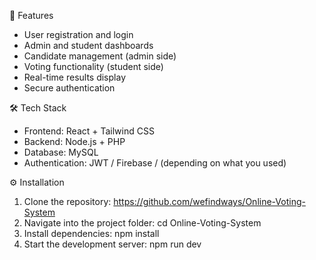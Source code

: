 🚀 Features

- User registration and login
- Admin and student dashboards
- Candidate management (admin side)
- Voting functionality (student side)
- Real-time results display
- Secure authentication

🛠️ Tech Stack

- Frontend: React + Tailwind CSS
- Backend: Node.js + PHP
- Database: MySQL
- Authentication: JWT / Firebase / (depending on what you used)

⚙️ Installation

1. Clone the repository: https://github.com/wefindways/Online-Voting-System
2. Navigate into the project folder: cd Online-Voting-System
3. Install dependencies: npm install
4. Start the development server: npm run dev
